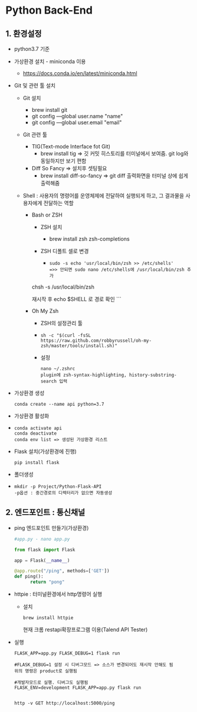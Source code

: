 # Python Back-End

## 1. 환경설정

- python3.7 기준

- 가상환경 설치 - miniconda 이용

  - https://docs.conda.io/en/latest/miniconda.html

- Git 및 관련 툴 설치

  - Git 설치 

    - brew install git
    - git config —global user.name "name"
    - git config —global user.email "email"

  - Git 관련 툴

    - TIG(Text-mode Interface fot Git)
      - brew install tig => 깃 커밋 히스토리를 터미널에서 보여줌. git log와 동일하지만 보기 편함
    - Diff So Fancy => 설치후 셋팅필요
      - brew install diff-so-fancy => git diff 출력화면을 터미널 상에 쉽게 출력해줌

  - Shell : 사용자의 명령어를 운영체제에 전달하여 실행되게 하고, 그 결과물을 사용자에게 전달하는 역할 

    - Bash or ZSH

      - ZSH 설치

        - brew install zsh zsh-completions

      - ZSH 디폴트 셀로 변경

        - ```
          sudo -s echo 'usr/local/bin/zsh >> /etc/shells'
          =>> 안되면 sudo nano /etc/shells에 /usr/local/bin/zsh 추가
          
          ```
    
      chsh -s /usr/local/bin/zsh
          
      재시작 후 echo $SHELL 로 경로 확인
          ```
    
    - Oh My Zsh
    
      - ZSH의 설정관리 툴
      
      - ```
        sh -c "$(curl -fsSL https://raw.github.com/robbyrussell/oh-my-zsh/master/tools/install.sh)"
        ```
      
      - 설정
      
        ```
        nano ~/.zshrc
        plugin에 zsh-syntax-highlighting, history-substring-search 입력
        ```
  
- 가상환경 생성

  ```
  conda create --name api python=3.7
  ```

- 가상환경 활성화

- ```
  conda activate api
  conda deactivate
  conda env list => 생성된 가상환경 리스트
  ```

- Flask 설치(가상환경에 진행)

  ```
  pip install flask
  ```

- 폴더생성

- ```
  mkdir -p Project/Python-Flask-API
  -p옵션 : 중간경로의 디렉터리가 없으면 자동생성
  ```

## 2. 엔드포인트 : 통신채널

- ping 엔드포인트 만들기(가상환경)

  ```python
  #app.py - nano app.py
  
  from flask import Flask
  
  app = Flask(__name__)
  
  @app.route("/ping", methods=['GET'])
  def ping():
    	return "pong"
  ```

- httpie : 터미널환경에서 http명령어 실행

  - 설치 

    ```
    brew install httpie
    ```

    현재 크롬 restapi확장프로그램 이용(Talend API Tester)

- 실행

  ```
  FLASK_APP=app.py FLASK_DEBUG=1 flask run
  
  #FLASK_DEBUG=1 설정 시 디버그모드 => 소스가 변경되어도 재시작 안해도 됨
  위의 명령은 product로 실행됨
  
  #개발자모드로 실행. 디버그도 실행됨
  FLASK_ENV=development FLASK_APP=app.py flask run
  
  
  http -v GET http://localhost:5000/ping
  ```

  